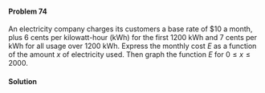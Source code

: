 <div class="alert alert-warning" role="alert">
<h4 class="alert-heading">Problem 74</h4>

An electricity company charges its customers a base rate of $\$10$ a month, plus $6$ cents per kilowatt-hour (kWh) for the first $1200$ kWh and $7$ cents per kWh for all usage over $1200$ kWh. Express the monthly cost $E$ as a function of the amount $x$ of electricity used. Then graph the function $E$ for $0 \le x \le 2000$.

</div>

<div class="alert alert-success" role="alert">
<h4 class="alert-heading">Solution</h4>



</div>
